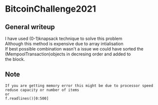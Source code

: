 # BitcoinChallenge2021

## General writeup
I have used (0-1)knapsack technique to solve this problem  
Although this method is expensive due to array intialisation  
If best possible combination wasn't a issue we could have sorted the (MempoolTransaction)objects in decresing order and added to   
the block.  


## Note
```
If you are getting memory error this might be due to processor speed
reduse capacity or number of items 
or
f.readlines()[0:500]
```
